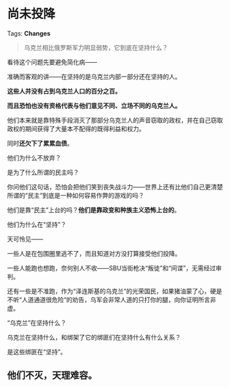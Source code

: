 # 尚未投降

Tags: **Changes**

> 乌克兰相比俄罗斯军力明显弱势，它到底在坚持什么？



看待这个问题先要避免简化病——

准确而客观的讲——在坚持的是乌克兰内部一部分还在坚持的人。

**这些人并没有占到乌克兰人口的百分之百。**

**而且恐怕也没有资格代表与他们意见不同、立场不同的乌克兰人。**

他们本来就是靠特殊手段消灭了那部分乌克兰人的声音窃取的政权，并在自己窃取政权的期间获得了大量本不配得的既得利益和权力。

同时**还欠下了累累血债**。

他们为什么不放弃？

是为了什么所谓的民主吗？

你问他们这句话，恐怕会把他们笑到丧失战斗力——世界上还有比他们自己更清楚所谓的“民主”到底是一种如何容易作弊的游戏的吗？

他们是靠“民主”上台的吗？**他们是靠政变和种族主义恐怖上台的**。

他们为什么在“坚持”？

天可怜见——

一些人是在包围圈里逃不了，而且知道对方没打算接受他们投降。

一些人能跑也想跑，奈何别人不收——SBU当街枪决“叛徒”和“间谍”，无需经过审判。

还有一些是不准跑，作为“泽连斯基的乌克兰”的光荣国民，如果猪油蒙了心，硬是不听“人道通道很危险“的劝告，乌军会非常人道的只打你的腿，向你证明所言非虚。

“乌克兰”在坚持什么？

乌克兰在坚持什么，和绑架了它的绑匪们在坚持什么有什么关系？

是这些绑匪在“坚持”。

他们不灭，天理难容。
----------



